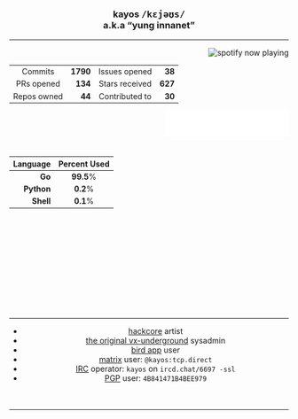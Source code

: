 <div align="center"><h3> kayos <rp>(</rp><rt><kbd>/kɛjəʊs/</kbd></rt><rp>)</rp><br /><rp>(</rp><rt>a.k.a <q>yung innanet</q></rt><rp>)</rp></h3>
<hr /><a href="https://open.spotify.com/user/t3wbn08kl3uunq96785bd2sl9"><img alt="spotify now playing" align="right" src="https://spotify-recently-played-readme.vercel.app/api?user=t3wbn08kl3uunq96785bd2sl9&unique=1&width=350&count=9"></a><div align="center"><br />
  
  |             |                         |                |                                       |
  |:-----------:|------------------------:|:--------------:|--------------------------------------:|
  |   Commits   |       **1790** | Issues opened  |                      **38** |
  | PRs opened  | **134** | Stars received |                       **627** |
  | Repos owned |  **44** | Contributed to | **30** |


<a href="#"><img alt="notable contributions" align="right" width="44%" src="metrics.plugin.notable.indepth.svg"></a><br />&nbsp;<br />&nbsp;<br />&nbsp;<br />

  | Language | Percent Used |
  |------------------------:|:--------------:|
  | **Go** | **99.5**% |
  | **Python** | **0.2**% |
  | **Shell** | **0.1**% |
    

<br />&nbsp;<br />&nbsp;<br />&nbsp;<br />&nbsp;<br />&nbsp;<br />&nbsp;<br />&nbsp;<br />&nbsp;<br />&nbsp;<br /><hr />

- [hackcore](https://soundcloud.com/queed-inc) artist <br />
- [the original vx-underground](https://vxug.fakedoma.in) sysadmin <br />
- [bird app](https://twitter.com/yunginnanet) user <br />
- [matrix](https://www.matrix.org/) user: `@kayos:tcp.direct` <br />
- [IRC](https://github.com/ergochat/ergo) operator: `kayos` on `ircd.chat/6697 -ssl` <br />
- [PGP](https://pgp.mit.edu/pks/lookup?op=get&search=0x4B841471B4BEE979) user: `4B841471B4BEE979` <br />&nbsp;<br />&nbsp;<br />

<hr /></div>
